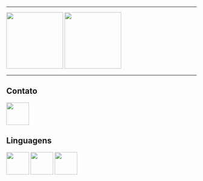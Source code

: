 

----

<div> 
   <img height="150m" src="https://github-readme-stats.vercel.app/api?username=abraaoteixeira&show_icons=true&theme=tokyonight"/>
  
  <img height="150m" src="https://github-readme-stats.vercel.app/api?username=abraaoteixeira&layout=compact"/>
 <div>
 
----
   
## Contato

<a href="https://www.linkedin.com/in/abraaoteixeira/">
  <img src="https://cdn.jsdelivr.net/gh/devicons/devicon/icons/linkedin/linkedin-original.svg" align="center" heigth="50" width="60">
</a>
   
## Linguagens
   
<div>
  
<img src="https://cdn.jsdelivr.net/gh/devicons/devicon/icons/python/python-original.svg" align="center" heigth="50" width="60">
<img src="https://cdn.jsdelivr.net/gh/devicons/devicon/icons/bash/bash-original.svg" align="center" heigth="50" width="60">
<img src="https://cdn.jsdelivr.net/gh/devicons/devicon/icons/javascript/javascript-original.svg" align="center" heigth="50" width="60">

